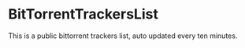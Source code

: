 # BitTorrentTrackersList
This is a public bittorrent trackers list, auto updated every ten minutes.
